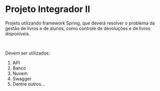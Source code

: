 <h1>  Projeto Integrador II  </h1>

<p> Projeto utilizando framework Spring, que deverá resolver o problema da gestão de livros e de alunos, como controle de devoluções e de livros disponíveis. </p>
<br>

<p> Devem ser utilizados: </p> 

<ol>
  <li>API</li>
  <li>Banco</li>
  <li>Nuvem</li>
  <li>Swagger</li>
  <li>Dentre outros...</li>
</ol>
